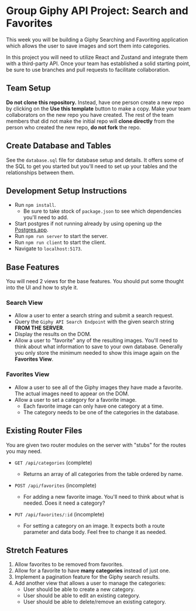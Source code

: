 # Group Giphy API Project: Search and Favorites

This week you will be building a Giphy Searching and Favoriting application which allows the user to save images and sort them into categories.

In this project you will need to utilize React and Zustand and integrate them with a third-party API. Once your team has established a solid starting point, be sure to use branches and pull requests to facilitate collaboration.

## Team Setup

**Do not clone this repository.** Instead, have one person create a new repo by clicking on the **Use this template** button to make a copy. Make your team collaborators on the new repo you have created. The rest of the team members that did not make the initial repo will **clone directly** from the person who created the new repo, **do not fork** the repo.

## Create Database and Tables

See the `database.sql` file for database setup and details. It offers some of the SQL to get you started but you'll need to set up your tables and the relationships between them.

## Development Setup Instructions

- Run `npm install`.
  - Be sure to take stock of `package.json` to see which dependencies you'll need to add.
- Start postgres if not running already by using opening up the [Postgres.app](https://postgresapp.com).
- Run `npm run server` to start the server.
- Run `npm run client` to start the client.
- Navigate to `localhost:5173`.

## Base Features

You will need 2 views for the base features. You should put some thought into the UI and how to style it.

### Search View

- Allow a user to enter a search string and submit a search request.
- Query the `Giphy API Search Endpoint` with the given search string **FROM THE SERVER**.
- Display the results on the DOM.
- Allow a user to "favorite" any of the resulting images. You'll need to think about what information to save to your own database. Generally you only store the minimum needed to show this image again on the **Favorites View**.

### Favorites View

- Allow a user to see all of the Giphy images they have made a favorite. The actual images need to appear on the DOM.
- Allow a user to set a category for a favorite image.
  - Each favorite image can only have one category at a time.
  - The category needs to be one of the categories in the database.

## Existing Router Files

You are given two router modules on the server with "stubs" for the routes you may need.

- `GET /api/categories` (complete)

  - Returns an array of all categories from the table ordered by name.

- `POST /api/favorites` (incomplete)

  - For adding a new favorite image. You'll need to think about what is needed. Does it need a category?

- `PUT /api/favorites/:id` (incomplete)
  - For setting a category on an image. It expects both a route parameter and data body. Feel free to change it as needed.

## Stretch Features

1. Allow favorites to be removed from favorites.
1. Allow for a favorite to have **many categories** instead of just one.
1. Implement a pagination feature for the Giphy search results.
1. Add another view that allows a user to manage the categories:
   - User should be able to create a new category.
   - User should be able to edit an existing category.
   - User should be able to delete/remove an existing category.
